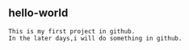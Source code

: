 ## hello-world
```
This is my first project in github.
In the later days,i will do something in github.
```
